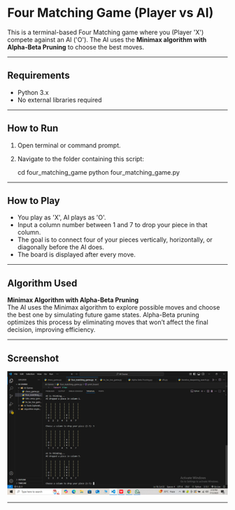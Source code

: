 # Four Matching Game (Player vs AI)

This is a terminal-based Four Matching game where you (Player 'X') compete against an AI ('O'). The AI uses the **Minimax algorithm with Alpha-Beta Pruning** to choose the best moves.

---

## Requirements

- Python 3.x  
- No external libraries required

---

## How to Run

1. Open terminal or command prompt.  
2. Navigate to the folder containing this script:

     cd four_matching_game
     python four_matching_game.py


---

## How to Play

- You play as 'X', AI plays as 'O'.  
- Input a column number between 1 and 7 to drop your piece in that column.  
- The goal is to connect four of your pieces vertically, horizontally, or diagonally before the AI does.  
- The board is displayed after every move.

---

## Algorithm Used

**Minimax Algorithm with Alpha-Beta Pruning**  
The AI uses the Minimax algorithm to explore possible moves and choose the best one by simulating future game states. Alpha-Beta pruning optimizes this process by eliminating moves that won’t affect the final decision, improving efficiency.

---

## Screenshot

![Four Matching Game Screenshot](screenshots/four_matching.png)

---
